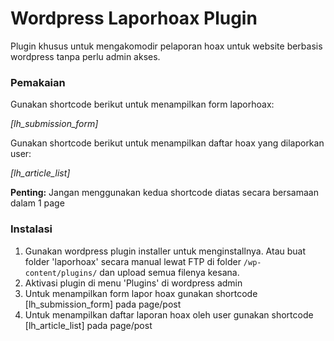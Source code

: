 # Wordpress Laporhoax Plugin

Plugin khusus untuk mengakomodir pelaporan hoax untuk website berbasis wordpress tanpa perlu admin akses.

### Pemakaian

Gunakan shortcode berikut untuk menampilkan form laporhoax:

*[lh_submission_form]*

Gunakan shortcode berikut untuk menampilkan daftar hoax yang dilaporkan user:

*[lh_article_list]*

**Penting:** Jangan menggunakan kedua shortcode diatas secara bersamaan dalam 1 page

### Instalasi

1. Gunakan wordpress plugin installer untuk menginstallnya. Atau buat folder 'laporhoax' secara manual lewat FTP di folder `/wp-content/plugins/` dan upload semua filenya kesana.
2. Aktivasi plugin di menu 'Plugins' di wordpress admin
3. Untuk menampilkan form lapor hoax gunakan shortcode [lh_submission_form] pada page/post
4. Untuk menampilkan daftar laporan hoax oleh user gunakan shortcode [lh_article_list] pada page/post
